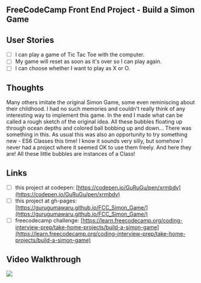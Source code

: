 ## FreeCodeCamp Front End Project - Build a Simon Game

## User Stories

- [ ] I can play a game of Tic Tac Toe with the computer.
- [ ] My game will reset as soon as it's over so I can play again.
- [ ] I can choose whether I want to play as X or O.

## Thoughts

Many others imitate the original Simon Game, some even reminiscing about their childhood. I had no such memories and couldn't really think of any interesting way to implement this game. In the end I made what can be called a rough sketch of the original idea. All these bubbles floating up through ocean depths and colored ball bobbing up and down... There was something in this.
As usual this was also an opportunity to try something new - ES6 Classes this time! I know it sounds very silly, but somehow I never had a project where it seemed OK to use them freely. And here they are! All these little bubbles are instances of a Class!

## Links

- [ ] this project at codepen: [https://codepen.io/GuRuGu/pen/xrmbdv](https://codepen.io/GuRuGu/pen/xrmbdv)
- [ ] this project at gh-pages: [https://gurugumawaru.github.io/FCC_Simon_Game/](https://gurugumawaru.github.io/FCC_Simon_Game/)
- [ ] freecodecamp challenge: [https://learn.freecodecamp.org/coding-interview-prep/take-home-projects/build-a-simon-game](https://learn.freecodecamp.org/coding-interview-prep/take-home-projects/build-a-simon-game)

## Video Walkthrough

![](https://github.com/gurugumawaru/FCC_Simon_Game/blob/master/fcc_simon_game.gif)

